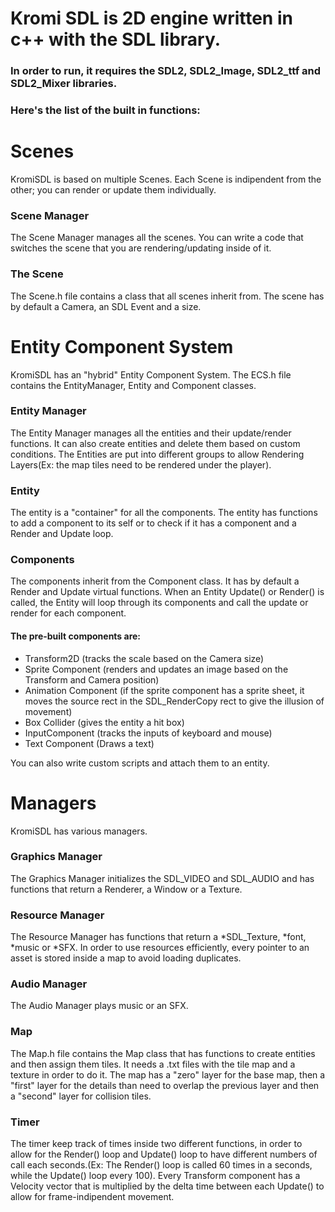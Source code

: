 # Kromi SDL is 2D engine written in c++ with the SDL library.
### In order to run, it requires the SDL2, SDL2_Image, SDL2_ttf and SDL2_Mixer libraries.
### Here's the list of the built in functions:


# Scenes
KromiSDL is based on multiple Scenes. Each Scene is indipendent from the other; you can render or update them individually.

### Scene Manager
The Scene Manager manages all the scenes. You can write a code that switches the scene that you are rendering/updating inside of it.

### The Scene
The Scene.h file contains a class that all scenes inherit from. The scene has by default a Camera, an SDL Event and a size.

# Entity Component System
KromiSDL has an "hybrid" Entity Component System. The ECS.h file contains the EntityManager, Entity and Component classes.

### Entity Manager
The Entity Manager manages all the entities and their update/render functions. It can also create entities and delete them based on custom conditions. The Entities are put into different groups to allow Rendering Layers(Ex: the map tiles need to be rendered under the player).

### Entity
The entity is a "container" for all the components. The entity has functions to add a component to its self or to check if it has a component and a Render and Update loop.

### Components
The components inherit from the Component class. It has by default a Render and Update virtual functions.
When an Entity Update() or Render() is called, the Entity will loop through its components and call the update or render for each component.
#### The pre-built components are:
<ul>
<li>Transform2D (tracks the scale based on the Camera size)</li>
<li>Sprite Component (renders and updates an image based on the Transform and Camera position)</li>
<li>Animation Component (if the sprite component has a sprite sheet, it moves the source rect in the SDL_RenderCopy rect to give the illusion of movement)</li>
<li>Box Collider (gives the entity a hit box)</li>
<li>InputComponent (tracks the inputs of keyboard and mouse) </li>
<li>Text Component (Draws a text) </li>
</ul>

You can also write custom scripts and attach them to an entity.

# Managers
KromiSDL has various managers.

### Graphics Manager
The Graphics Manager initializes the SDL_VIDEO and SDL_AUDIO and has functions that return a Renderer, a Window or a Texture.

### Resource Manager
The Resource Manager has functions that return a *SDL_Texture, *font, *music or *SFX. In order to use resources efficiently, every pointer to an asset is stored inside a map to avoid loading duplicates.

### Audio Manager
The Audio Manager plays music or an SFX.

### Map
The Map.h file contains the Map class that has functions to create entities and then assign them tiles. It needs a .txt files with the tile map and a texture in order to do it. The map has a "zero" layer for the base map, then a "first" layer for the details than need to overlap the previous layer and then a "second" layer for collision tiles.

### Timer

The timer keep track of times inside two different functions, in order to allow for the Render() loop and Update() loop to have different numbers of call each seconds.(Ex: The Render() loop is called 60 times in a seconds, while the Update() loop every 100). Every Transform component has a Velocity vector that is multiplied by the delta time between each Update() to allow for frame-indipendent movement.

